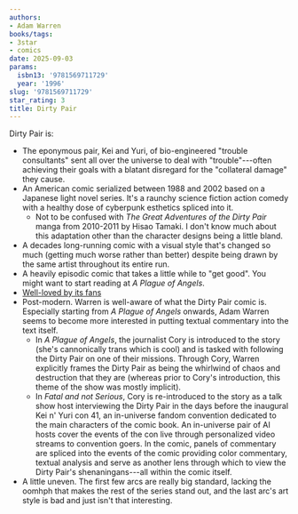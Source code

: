 ```yaml
---
authors:
- Adam Warren
books/tags:
- 3star
- comics
date: 2025-09-03
params:
  isbn13: '9781569711729'
  year: '1996'
slug: '9781569711729'
star_rating: 3
title: Dirty Pair
---
```


<!--more-->

Dirty Pair is:
- The eponymous pair, Kei and Yuri, of bio-engineered "trouble consultants" sent all over the universe to deal with "trouble"---often achieving their goals with a blatant disregard for the "collateral damage" they cause.
- An American comic serialized between 1988 and 2002 based on a Japanese light novel series. It's a raunchy science fiction action comedy with a healthy dose of cyberpunk esthetics spliced into it.
  - Not to be confused with *The Great Adventures of the Dirty Pair* manga from 2010-2011 by Hisao Tamaki. I don't know much about this adaptation other than the character designs being a little bland.
- A decades long-running comic with a visual style that's changed so much (getting much worse rather than better) despite being drawn by the same artist throughout its entire run.
- A heavily episodic comic that takes a little while to "get good". You might want to start reading at *A Plague of Angels*.
- [Well-loved by its fans](https://womenwriteaboutcomics.com/2023/10/essay-adam-warrens-the-dirty-pair-is-a-forgotten-sci-fi-classic/)
- Post-modern. Warren is well-aware of what the Dirty Pair comic is. Especially starting from *A Plague of Angels* onwards, Adam Warren seems to become more interested in putting textual commentary into the text itself.
  - In *A Plague of Angels*, the journalist Cory is introduced to the story (she's cannonically trans which is cool) and is tasked with following the Dirty Pair on one of their missions. Through Cory, Warren explicitly frames the Dirty Pair as being the whirlwind of chaos and destruction that they are (whereas prior to Cory's introduction, this theme of the show was mostly implicit).
  - In *Fatal and not Serious*, Cory is re-introduced to the story as a talk show host interviewing the Dirty Pair in the days before the inaugural Kei n' Yuri con 41, an in-universe fandom convention dedicated to the main characters of the comic book. An in-universe pair of AI hosts cover the events of the con live through personalized video streams to convention goers. In the comic, panels of commentary are spliced into the events of the comic providing color commentary, textual analysis and serve as another lens through which to view the Dirty Pair's shenaningans---all within the comic itself.
- A little uneven. The first few arcs are really big standard, lacking the oomhph that makes the rest of the series stand out, and the last arc's art style is bad and just isn't that interesting.